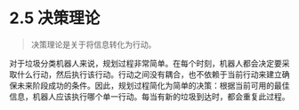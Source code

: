 # 2.5 决策理论

> 决策理论是关于将信息转化为行动。

对于垃圾分类机器人来说，规划过程非常简单。在每个时刻，机器人都会决定要采取什么行动，然后执行该行动。行动之间没有耦合，也不依赖于当前行动来建立确保未来阶段成功的条件。因此，规划过程简化为简单的决策：根据当前可用的最佳信息，机器人应该执行哪个单一行动。每当有新的垃圾到达时，都会重复此过程。
